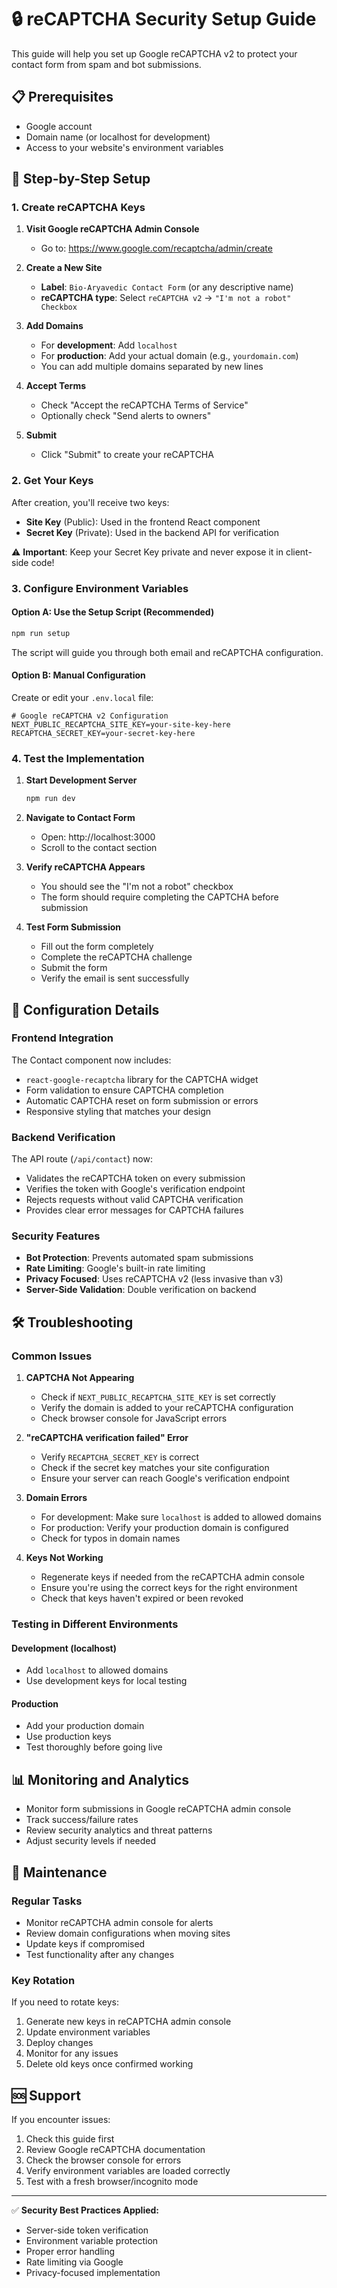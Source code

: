 # 🔒 reCAPTCHA Security Setup Guide

This guide will help you set up Google reCAPTCHA v2 to protect your contact form from spam and bot submissions.

## 📋 Prerequisites

- Google account
- Domain name (or localhost for development)
- Access to your website's environment variables

## 🚀 Step-by-Step Setup

### 1. Create reCAPTCHA Keys

1. **Visit Google reCAPTCHA Admin Console**
   - Go to: https://www.google.com/recaptcha/admin/create

2. **Create a New Site**
   - **Label**: `Bio-Aryavedic Contact Form` (or any descriptive name)
   - **reCAPTCHA type**: Select `reCAPTCHA v2` → `"I'm not a robot" Checkbox`

3. **Add Domains**
   - For **development**: Add `localhost`
   - For **production**: Add your actual domain (e.g., `yourdomain.com`)
   - You can add multiple domains separated by new lines

4. **Accept Terms**
   - Check "Accept the reCAPTCHA Terms of Service"
   - Optionally check "Send alerts to owners"

5. **Submit**
   - Click "Submit" to create your reCAPTCHA

### 2. Get Your Keys

After creation, you'll receive two keys:

- **Site Key** (Public): Used in the frontend React component
- **Secret Key** (Private): Used in the backend API for verification

⚠️ **Important**: Keep your Secret Key private and never expose it in client-side code!

### 3. Configure Environment Variables

#### Option A: Use the Setup Script (Recommended)
```bash
npm run setup
```
The script will guide you through both email and reCAPTCHA configuration.

#### Option B: Manual Configuration
Create or edit your `.env.local` file:

```env
# Google reCAPTCHA v2 Configuration
NEXT_PUBLIC_RECAPTCHA_SITE_KEY=your-site-key-here
RECAPTCHA_SECRET_KEY=your-secret-key-here
```

### 4. Test the Implementation

1. **Start Development Server**
   ```bash
   npm run dev
   ```

2. **Navigate to Contact Form**
   - Open: http://localhost:3000
   - Scroll to the contact section

3. **Verify reCAPTCHA Appears**
   - You should see the "I'm not a robot" checkbox
   - The form should require completing the CAPTCHA before submission

4. **Test Form Submission**
   - Fill out the form completely
   - Complete the reCAPTCHA challenge
   - Submit the form
   - Verify the email is sent successfully

## 🔧 Configuration Details

### Frontend Integration
The Contact component now includes:
- `react-google-recaptcha` library for the CAPTCHA widget
- Form validation to ensure CAPTCHA completion
- Automatic CAPTCHA reset on form submission or errors
- Responsive styling that matches your design

### Backend Verification
The API route (`/api/contact`) now:
- Validates the reCAPTCHA token on every submission
- Verifies the token with Google's verification endpoint
- Rejects requests without valid CAPTCHA verification
- Provides clear error messages for CAPTCHA failures

### Security Features
- **Bot Protection**: Prevents automated spam submissions
- **Rate Limiting**: Google's built-in rate limiting
- **Privacy Focused**: Uses reCAPTCHA v2 (less invasive than v3)
- **Server-Side Validation**: Double verification on backend

## 🛠️ Troubleshooting

### Common Issues

1. **CAPTCHA Not Appearing**
   - Check if `NEXT_PUBLIC_RECAPTCHA_SITE_KEY` is set correctly
   - Verify the domain is added to your reCAPTCHA configuration
   - Check browser console for JavaScript errors

2. **"reCAPTCHA verification failed" Error**
   - Verify `RECAPTCHA_SECRET_KEY` is correct
   - Check if the secret key matches your site configuration
   - Ensure your server can reach Google's verification endpoint

3. **Domain Errors**
   - For development: Make sure `localhost` is added to allowed domains
   - For production: Verify your production domain is configured
   - Check for typos in domain names

4. **Keys Not Working**
   - Regenerate keys if needed from the reCAPTCHA admin console
   - Ensure you're using the correct keys for the right environment
   - Check that keys haven't expired or been revoked

### Testing in Different Environments

#### Development (localhost)
- Add `localhost` to allowed domains
- Use development keys for local testing

#### Production
- Add your production domain
- Use production keys
- Test thoroughly before going live

## 📊 Monitoring and Analytics

- Monitor form submissions in Google reCAPTCHA admin console
- Track success/failure rates
- Review security analytics and threat patterns
- Adjust security levels if needed

## 🔄 Maintenance

### Regular Tasks
- Monitor reCAPTCHA admin console for alerts
- Review domain configurations when moving sites
- Update keys if compromised
- Test functionality after any changes

### Key Rotation
If you need to rotate keys:
1. Generate new keys in reCAPTCHA admin console
2. Update environment variables
3. Deploy changes
4. Monitor for any issues
5. Delete old keys once confirmed working

## 🆘 Support

If you encounter issues:
1. Check this guide first
2. Review Google reCAPTCHA documentation
3. Check the browser console for errors
4. Verify environment variables are loaded correctly
5. Test with a fresh browser/incognito mode

---

✅ **Security Best Practices Applied:**
- Server-side token verification
- Environment variable protection
- Proper error handling
- Rate limiting via Google
- Privacy-focused implementation 